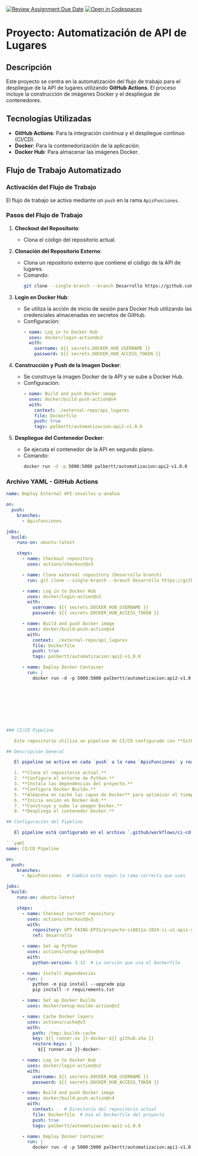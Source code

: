 [![Review Assignment Due Date](https://classroom.github.com/assets/deadline-readme-button-22041afd0340ce965d47ae6ef1cefeee28c7c493a6346c4f15d667ab976d596c.svg)](https://classroom.github.com/a/vK6WBQ1t)
[![Open in Codespaces](https://classroom.github.com/assets/launch-codespace-2972f46106e565e64193e422d61a12cf1da4916b45550586e14ef0a7c637dd04.svg)](https://classroom.github.com/open-in-codespaces?assignment_repo_id=15560953)

# Proyecto: Automatización de API de Lugares

## Descripción

Este proyecto se centra en la automatización del flujo de trabajo para el despliegue de la API de lugares utilizando **GitHub Actions**. El proceso incluye la construcción de imágenes Docker y el despliegue de contenedores.

## Tecnologías Utilizadas

- **GitHub Actions**: Para la integración continua y el despliegue continuo (CI/CD).
- **Docker**: Para la contenedorización de la aplicación.
- **Docker Hub**: Para almacenar las imágenes Docker.

## Flujo de Trabajo Automatizado

### Activación del Flujo de Trabajo

El flujo de trabajo se activa mediante un `push` en la rama `ApisFunciones`.

### Pasos del Flujo de Trabajo

1. **Checkout del Repositorio**:
   - Clona el código del repositorio actual.
   
2. **Clonación del Repositorio Externo**:
   - Clona un repositorio externo que contiene el código de la API de lugares.
   - Comando:
     ```bash
     git clone --single-branch --branch Desarrollo https://github.com/UPT-FAING-EPIS/proyecto-si8811a-2024-ii-u1-api-y-funciones-zevallos-y-anahua.git external-repo
     ```

3. **Login en Docker Hub**:
   - Se utiliza la acción de inicio de sesión para Docker Hub utilizando las credenciales almacenadas en secretos de GitHub.
   - Configuración:
     ```yaml
     - name: Log in to Docker Hub
       uses: docker/login-action@v2
       with:
         username: ${{ secrets.DOCKER_HUB_USERNAME }}
         password: ${{ secrets.DOCKER_HUB_ACCESS_TOKEN }}
     ```

4. **Construcción y Push de la Imagen Docker**:
   - Se construye la imagen Docker de la API y se sube a Docker Hub.
   - Configuración:
     ```yaml
     - name: Build and push Docker image
       uses: docker/build-push-action@v4
       with:
         context: ./external-repo/api_lugares
         file: Dockerfile
         push: true
         tags: palbertt/automatizacion:api2-v1.0.0
     ```

5. **Despliegue del Contenedor Docker**:
   - Se ejecuta el contenedor de la API en segundo plano.
   - Comando:
     ```bash
     docker run -d -p 5000:5000 palbertt/automatizacion:api2-v1.0.0
     ```

### Archivo YAML - GitHub Actions

```yaml
name: Deploy External API-zevallos-y-anahua

on:
  push:
    branches:
      - ApisFunciones

jobs:
  build:
    runs-on: ubuntu-latest

    steps:
      - name: Checkout repository
        uses: actions/checkout@v3

      - name: Clone external repository (Desarrollo branch)
        run: git clone --single-branch --branch Desarrollo https://github.com/UPT-FAING-EPIS/proyecto-si8811a-2024-ii-u1-api-y-funciones-zevallos-y-anahua.git external-repo

      - name: Log in to Docker Hub
        uses: docker/login-action@v2
        with:
          username: ${{ secrets.DOCKER_HUB_USERNAME }}
          password: ${{ secrets.DOCKER_HUB_ACCESS_TOKEN }}

      - name: Build and push Docker image
        uses: docker/build-push-action@v4
        with:
          context: ./external-repo/api_lugares
          file: Dockerfile
          push: true
          tags: palbertt/automatizacion:api2-v1.0.0

      - name: Deploy Docker Container
        run: |
          docker run -d -p 5000:5000 palbertt/automatizacion:api2-v1.0.0









### CI/CD Pipeline

   Este repositorio utiliza un pipeline de CI/CD configurado con **GitHub Actions** para automatizar la construcción y despliegue de la aplicación. A continuación, se describe la configuración y los pasos involucrados en el pipeline.

## Descripción General

   El pipeline se activa en cada `push` a la rama `ApisFunciones` y realiza las siguientes acciones:

   1. **Clona el repositorio actual.**
   2. **Configura el entorno de Python.**
   3. **Instala las dependencias del proyecto.**
   4. **Configura Docker Buildx.**
   5. **Almacena en caché las capas de Docker** para optimizar el tiempo de construcción.
   6. **Inicia sesión en Docker Hub.**
   7. **Construye y sube la imagen Docker.**
   8. **Despliega el contenedor Docker.**

## Configuración del Pipeline

   El pipeline está configurado en el archivo `.github/workflows/ci-cd-pipeline.yml`. A continuación se detalla la estructura del archivo:

```yaml
name: CI/CD Pipeline

on:
  push:
    branches:
      - ApisFunciones  # Cambia esto según la rama correcta que uses

jobs:
  build:
    runs-on: ubuntu-latest

    steps:
      - name: Checkout current repository
        uses: actions/checkout@v3
        with:
          repository: UPT-FAING-EPIS/proyecto-si8811a-2024-ii-u1-apis-y-funciones-meza-y-churacutipa
          ref: desarrollo

      - name: Set up Python
        uses: actions/setup-python@v4
        with:
          python-version: 3.12  # La versión que usa el Dockerfile

      - name: Install dependencies
        run: |
          python -m pip install --upgrade pip
          pip install -r requirements.txt

      - name: Set up Docker Buildx
        uses: docker/setup-buildx-action@v2

      - name: Cache Docker layers
        uses: actions/cache@v3
        with:
          path: /tmp/.buildx-cache
          key: ${{ runner.os }}-docker-${{ github.sha }}
          restore-keys: |
            ${{ runner.os }}-docker-

      - name: Log in to Docker Hub
        uses: docker/login-action@v2
        with:
          username: ${{ secrets.DOCKER_HUB_USERNAME }}
          password: ${{ secrets.DOCKER_HUB_ACCESS_TOKEN }}

      - name: Build and push Docker image
        uses: docker/build-push-action@v4
        with:
          context: .  # Directorio del repositorio actual
          file: Dockerfile  # Usa el Dockerfile del proyecto
          push: true
          tags: palbertt/automatizacion:api1-v1.0.0

      - name: Deploy Docker Container
        run: |
          docker run -d -p 5000:5000 palbertt/automatizacion:api1-v1.0.0
